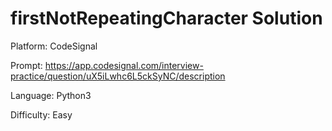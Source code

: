 # firstNotRepeatingCharacter Solution

Platform: CodeSignal

Prompt: https://app.codesignal.com/interview-practice/question/uX5iLwhc6L5ckSyNC/description

Language: Python3

Difficulty: Easy
